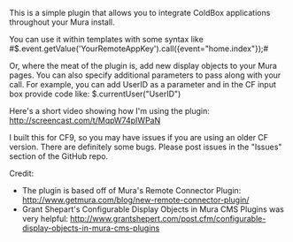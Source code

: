 This is a simple plugin that allows you to integrate ColdBox applications throughout your Mura install.

You can use it within templates with some syntax like
    #$.event.getValue('YourRemoteAppKey').call({event="home.index"});#

Or, where the meat of the plugin is, add new display objects to your Mura pages. You can also specify additional parameters to pass along with your call. For example, you can add UserID as a parameter and in the CF input box provide code like:
    $.currentUser("UserID")
    
Here's a short video showing how I'm using the plugin: <http://screencast.com/t/MqpW74pIWPaN>
    
I built this for CF9, so you may have issues if you are using an older CF version. There are definitely some bugs. Please post issues in the "Issues" section of the GitHub repo.

Credit:
*   The plugin is based off of Mura's Remote Connector Plugin: <http://www.getmura.com/blog/new-remote-connector-plugin/>
*   Grant Shepart's Configurable Display Objects in Mura CMS Plugins was very helpful: <http://www.grantshepert.com/post.cfm/configurable-display-objects-in-mura-cms-plugins>

